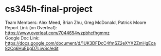 # cs345h-final-project
Team Members: Alex Meed, Brian Zhu, Greg McDonald, Patrick Moore  
Report Link (on Overleaf): https://www.overleaf.com/7044654wzpbhcfhgmmz  
Google Doc Link: https://docs.google.com/document/d/1UK3DFDcC4fmSZ2eXYX2ZmHgEca8zCq6HuEbgD7LiwSc/edit  
